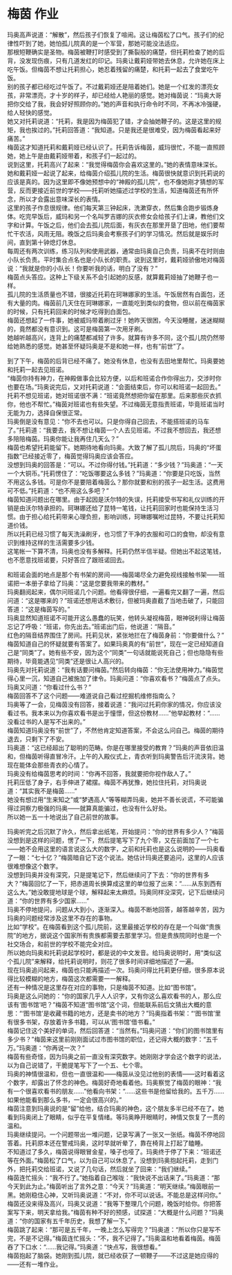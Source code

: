 # 梅茵 作业
玛奥高声说道：“解散”，然后孩子们恢复了喧闹。这让梅茵松了口气。孩子们的纪律性吓到了她，她怕孤儿院真的是一个军营，那她可能没法适应。  
那根短鞭确实是圣物。梅茵被鞭打时感受到了撕裂般的痛楚，但托莉检查了她的后背，没发现伤痕，只有几道发红的印记。玛奥让戴莉娅带她去休息，允许她在床上吃午饭。但梅茵不想让托莉担心，她忍着残留的痛楚，和托莉一起去了食堂吃午饭。  
别的孩子都已经吃过午饭了。不过戴莉娅还是陪着她们。她是一个红发的漂亮女孩，非常漂亮，才十岁的样子，却已经给人艳丽的感觉。她对梅茵说：“玛奥大哥把你交给了我，我会好好照顾你的。”她的声音和执行命令时不同，不再冰冷强硬，给人轻快的感觉。  
她又对托莉说道：“托莉，我是因为梅茵犯了错，才会抽她鞭子的。这是这里的规矩，我也挨过的。”托莉回答道：“我知道。只是我还是很难受，因为梅茵看起来好痛苦。”  
梅茵这才知道托莉和戴莉娅已经认识了。托莉告诉梅茵，威玛很忙，不能一直照顾她，她上午是由戴莉娅带着，和孩子们一起过的。  
说到这里，托莉高兴了起来：“我觉得梅茵你会喜欢这里的。”她的表情意味深长。  
她和戴莉娅一起说了起来，给梅茵介绍孤儿院的生活。梅茵很快就意识到托莉说的应该是真的。因为这里即不像她预想中的“神殿的孤儿院”，也不像她刚才猜想的军营，反而更接近前世的学校——托莉听她描述过学校的生活，知道梅茵还有所怀念，所以才会露出意味深长的表情。  
这里的孩子作息很规律。他们每天第三钟起床，洗漱穿衣，然后集合跑步锻炼身体。吃完早饭后，威玛和另一个名叫罗吉娜的灰衣修女会给孩子们上课，教他们文字和计算。午饭之后，他们会去孤儿院后面，有灰衣在那里开垦了田地，他们要帮忙干农活，风雨无阻。晚饭之后玛奥会考察孩子们的学习情况。然后就是娱乐时间，直到第十钟熄灯休息。  
每周还有两次训练，练习队列和使用武器，通常由玛奥自己负责，玛奥不在时则由小队长负责。平时集合点名也是小队长的职责。说到这里时，戴莉娅骄傲地对梅茵说：“我就是你的小队长！你要听我的话，明白了没有？”  
梅茵点头答应。这种上下级关系不会引起她的反感，就算戴莉娅抽了她鞭子也一样。  
孤儿院的生活质量也不错，很接近托莉在珂琳娜家的生活。午饭居然有白面包，还有大量的肉。梅茵前几天住在珂琳娜家，一直能吃到类似的食物，但以前在梅茵家的时候，只有托莉回来的时候才吃得到白面包。  
梅茵还想起了一件事，她被威玛带着刷过牙！她昨天很困，今天没睡醒，迷迷糊糊的，竟然都没有意识到。这可是梅茵第一次用牙刷。  
她越听越高兴，连背上的痛楚都减轻了许多。就算有许多不同，这个孤儿院仍然带给她熟悉的感觉。她甚至怀疑玛奥是不是和她一样，也有“前世”了。  


到了下午，梅茵的后背已经不痛了。她没有休息，也没有去田地里帮忙。玛奥要她和托莉一起去见班诺。  
“梅茵你持有神力，在神殿做事会比较方便，以后和班诺合作你得出力，交涉时你也要在场。”玛奥说完后，又对托莉说道：“会面结束后，你可以和班诺一起回去。”  
托莉不想见班诺，她对班诺很不满：“班诺竟然想把你留在那里。后来那些灰衣抓你，他也不帮忙。”梅茵对班诺也有些失望。不过梅茵无意指责班诺，毕竟班诺当时无能为力，选择自保很正常。  
玛奥倒是没有意见：“你不去也可以。只是你得自己回去，不能搭班诺的马车了。”托莉道：“我要去，我不想让梅茵一个人去见班诺。不过我不想回去，我还想多陪陪梅茵。玛奥你能让我再住几天么？”  
梅茵也希望托莉能留下。她期待地看向玛奥。大致了解了孤儿院后，玛奥的“坏蛋指数”已经接近零了，梅茵觉得玛奥应该会答应。  
没想到玛奥的回答是：“可以。不过你得付钱。”托莉道：“多少钱？”玛奥道：“一天一个大铜币。”托莉愣住了：“吃饭哪要这么多钱？”玛奥道：“你要是只吃饭，当然不用这么多钱。可是你不是要陪着梅茵么？那你就要和别的孩子一起生活。这费用可不低。”托莉道：“也不用这么多吧？”  
梅茵知道问题出在哪里。由于起因是沃尔特的失误，托莉接受书写和礼仪训练的开销是由沃尔特承担的。珂琳娜还给了昆特一笔钱，让托莉回家时也能保持生活习惯。由于担心给托莉带来心理负担，影响训练，珂琳娜嘱咐过昆特，不要让托莉知道价钱。  
所以托莉已经习惯了每天洗澡刷牙，也习惯了干净的衣服和可口的食物，却没有意识到维持这样的生活需要多少钱。  
这笔帐一下算不清，玛奥也没有多解释。托莉仍然半信半疑。但她出不起这笔钱，也不愿意找班诺要，只好答应了跟班诺回去。  


和班诺会面的地点是那个有书架的房间——梅茵竭尽全力避免视线接触书架——班诺把一本册子拿给了玛奥：“这是您要我带来的教材。”  
玛奥翻阅起来，偶尔问班诺几个问题。他看得很仔细，一遍看完又翻了一遍，然后问道：“这是哪来的？”班诺还想用话术敷衍，但被玛奥直截了当地击破了，只能回答道：“这是梅茵写的。”  
玛奥显然知道班诺不可能开这么愚蠢的玩笑，他转头凝视梅茵，眼神锐利得让梅茵忘记了呼吸：“班诺，你先出去。”班诺出门后，他说道：“隔音。”  
红色的隔音结界围住了房间。托莉见状，紧张地拦在了梅茵身前：“你要做什么？”  
梅茵知道自己的怀疑就要有答案了。如果玛奥真的有“前世”，现在一定已经知道自己是“同类”了。她有些不安，因为这个“同类”一句话就能说死自己；但也隐隐有些期待，毕竟能遇见“同类”还是很让人高兴的。  
玛奥先对托莉说道：“我有话要问梅茵。”然后转向梅茵：“你无法使用神力。”梅茵觉得心里一沉，知道自己被施加了律令。玛奥问道：“你喜欢看书？”梅茵点了点头。玛奥又问道：“你看过什么书？”  
梅茵回答不了这个问题——难道说自己看过挖掘机维修指南么？  
玛奥等了一会，见梅茵没有回答，接着说道：“我问过托莉你家的情况，你应该没看过书。我本来以为你喜欢看书是出于憧憬，但这份教材……”他举起教材：“……没看过书的人是写不出来的。”  
梅茵知道玛奥没有“前世”了，不然他肯定知道答案，不会这么问自己。梅茵的期待退去，只剩下了不安。  
玛奥道：“这已经超出了聪明的范畴。你是在哪里接受的教育？”玛奥的声音依旧温和，但梅茵听得直冒冷汗。上午的入殿仪式上，青衣听到玛奥警告后汗流浃背。她现在能体会那些青衣的心情了。  
玛奥没有给梅茵思考的时间：“你再不回答，我就要把你视作敌人了。”  
托莉压低了身子，右手伸进了裙摆。梅茵不再犹豫，她拉住托莉，对玛奥说道：“其实我不是梅茵……”  
她没有想过用“生来知之”或“梦遇高人”等等糊弄玛奥，她并不善长说谎，不可能骗得过洞察力极强的玛奥——就算真能骗过，也没有什么好处。  
所以她一五一十地说出了自己前世的故事。  


玛奥听完之后沉默了许久，然后拿出纸笔，开始提问：“你的世界有多少人？”梅茵没想到是这样的问题，愣了一下，然后提笔写下了九个零，又在前面加了一个七——她不会用这里的语言说这么大的数字，之前和托莉也是这么说明的——玛奥看了一眼：“七十亿？”梅茵暗自记下这个说法。她估计玛奥还要追问，这里的人应该很难想像这个数字。  
没想到玛奥并没有深究，只是提笔记下，然后继续问了下去：“你的世界有多大？”梅茵回忆了一下，把赤道周长换算成这里的单位报了出来：“……从东到西有这么大。”她没敢提地球是个球，解释起来太麻烦。玛奥同样没深究，记下后继续问道：“你的世界有多少国家……”  
玛奥不停地提问，问题从大到小，逐渐深入。梅茵不断地回答，越答越辛苦，因为玛奥的问题经常涉及这里不存在的事物。  
比如“学校”。在梅茵看到这个孤儿院前，这里最接近学校的存在是一个叫做“贵族院”的地方，据说这个国家所有贵族都需要去那里学习。但是贵族院同时也是一个社交场合，和前世的学校不能完全对应。  
所以她向玛奥和托莉说起学校时，都是说的中文发音。给玛奥说明时，用“类似这个孤儿院”来解释，给托莉说明时，则花了很多时间详细地描述了一遍。  
现在玛奥追问起来，梅茵也只能再描述一次。玛奥问得比托莉更仔细，很多原本说得比较模糊的地方，梅茵这次都需要一一解释。  
还有一种情况是这里存在对应的事物，只是梅茵不知道。比如“图书馆”。  
玛奥是这么问她的：“你的国家几乎人人识字，又有你这么喜欢看书的人，那么应该有‘图书馆’吧？”梅茵不知道“图书馆”这个词，但能联系前后文猜出大概的意思：“‘图书馆’是收藏书籍的地方，还是卖书的地方？”玛奥指着书架：“‘图书馆’里有很多书架，存放着许多书籍，可以从‘图书馆’借书看。”  
梅茵记住这个美好的单词，然后回答道：“当然有。”玛奥问道：“你们的图书馆里有多少书？”梅茵来这里前刚刚面试过市图书馆的职位，还记得大概的数字：“五千万。”玛奥道：“你再说一次？”  
梅茵有些奇怪，因为玛奥之前一直没有深究数字。她刚刚才学会这个数字的说法，以为自己说错了，干脆提笔写下了一个五、七个零。  
玛奥的神情很温和，但也一直很温和——梅茵从没见过他别的表情——这时看着这个数字，却露出了怀念的神色。梅茵好奇地看着他。玛奥察觉了梅茵的眼神：“我有一个很喜欢看书的朋友……”他看向书架：“……这些书是他留给我的。五千万……如果他能看到那么多书，一定会很高兴的。”  
梅茵注意到玛奥说的是“留”给他，结合玛奥的神色，这个朋友多半已经不在了。她看到玛奥闭上了眼睛，似乎在平复情绪。等玛奥睁开眼睛时，神情又恢复了一贯的温和。  
玛奥继续提问。一个问题带出一堆问题，记录写满了一张又一张纸。梅茵不停地回答着。托莉原本还在警戒玛奥，这时早就听晕了，靠在椅背上打起了瞌睡。  
不知道过了多久，梅茵说得眼冒金星，嗓子也哑了。玛奥终于停了下来：“班诺还等在外面。”梅茵松了口气，以为自己可以休息了。没想到玛奥抱起托莉，走到门外，把托莉交给班诺，又说了几句话，然后就坐了回来：“我们继续。”  
梅茵连忙摇头：“我不行了。”她指着自己喉咙：“我快说不出话来了。”玛奥道：“那今天到此为止。”梅茵听出了言外之意：“今天？”玛奥道：“明天继续。”梅茵眼前一黑。她刚稳住心神，又听玛奥说道：“不对，你不可以说话。不能总是这样问你。”  
梅茵还没来得及高兴，玛奥又说道：“我等下整理几个问题，晚饭时给你。你把答案写下来，明天拿给我。”梅茵有种不好的预感，试探道：“大概是什么问题？”玛奥道：“你的国家有五千年历史，我想了解一下。”  
梅茵跳了起来：“那可是五千年，一晚上怎么写得完？”玛奥道：“所以你只是写不完，不是不记得。”梅茵连忙摇头：“不，我不记得了。”玛奥温和地看着梅茵。梅茵吞了下口水：“……我记得。”玛奥道：“快点写，我很想看。”  
梅茵抱起了脑袋。她刚到孤儿院，就已经收获了一顿鞭子——不过这是她应得的——还有一堆作业。  


